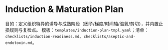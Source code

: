 # Induction & Maturation Plan

目的：定义组织特异的诱导与成熟阶段（因子/梯度/时间轴/温氧/剪切），并内置止损规则与复检点。
模板：`templates/induction-plan-tmpl.yaml`；清单：`checklists/induction-readiness.md`、`checklists/aseptic-and-endotoxin.md`。
